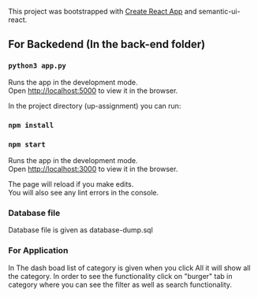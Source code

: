 This project was bootstrapped with [Create React App](https://github.com/facebook/create-react-app) and semantic-ui-react.

## For Backedend (In the back-end folder)
### `python3 app.py`
Runs the app in the development mode.<br />
Open [http://localhost:5000](http://localhost:3000) to view it in the browser.

In the project directory (up-assignment) you can run:
### `npm install`

### `npm start`

Runs the app in the development mode.<br />
Open [http://localhost:3000](http://localhost:3000) to view it in the browser.

The page will reload if you make edits.<br />
You will also see any lint errors in the console.

### Database file
Database file is given as database-dump.sql

### For Application
In The dash boad list of category is given when you click All it will show all the category.
In order to see the functionality click on "burger" tab in category where you can see the filter as well as search functionality.




